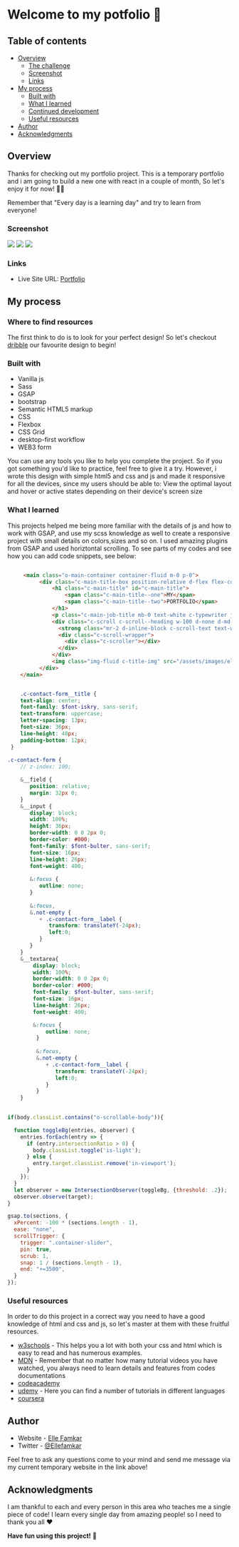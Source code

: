 # Welcome to my potfolio 👋

## Table of contents

- [Overview](#overview)
  - [The challenge](#the-challenge)
  - [Screenshot](#screenshot)
  - [Links](#links)
- [My process](#my-process)
  - [Built with](#built-with)
  - [What I learned](#what-i-learned)
  - [Continued development](#continued-development)
  - [Useful resources](#useful-resources)
- [Author](#author)
- [Acknowledgments](#acknowledgments)

## Overview

Thanks for checking out my portfolio project. This is a temporary portfolio and i am going to build a new one with react in a couple of month, So let's enjoy it for now! 🙋‍♀️ 

Remember that "Every day is a learning day" and try to learn from everyone! 

 ### Screenshot 

![](./assets/images/home-screenshot.png)
![](./assets/images/portfolio-screenshot.png)
![](./assets/images/contact-screenshot.png)

### Links

- Live Site URL: [Portfolio](https://ellefamkar.com/)

## My process

### Where to find resources

The first think to do is to look for your perfect design! So let's checkout [dribble](https://dribbble.com/) our favourite design to begin!

### Built with

- Vanilla js
- Sass
- GSAP
- bootstrap
- Semantic HTML5 markup
- CSS
- Flexbox
- CSS Grid
- desktop-first workflow
- WEB3 form

You can use any tools you like to help you complete the project. So if you got something you'd like to practice, feel free to give it a try. However, i wrote this design with simple html5 and css and js and made it responsive for all the devices, since my users should be able to: View the optimal layout and hover or active states depending on their device's screen size

### What I learned

This projects helped me being more familiar with the details of js and how to work with GSAP, and use my scss knowledge as well to create a responsive project with small details on colors,sizes and so on. I used amazing plugins from GSAP and used horiztontal scrolling.
To see parts of my codes and see how you can add code snippets, see below:



```html

     <main class="o-main-container container-fluid m-0 p-0">
          <div class="c-main-title-box position-relative d-flex flex-column align-items-center">
              <h1 class="c-main-title" id="c-main-title">
                  <span class="c-main-title--one">MY</span>
                  <span class="c-main-title--two">PORTFOLIO</span>
              </h1>
              <p class="c-main-job-title mb-0 text-white c-typewriter js-typewriter">My art as a developer!</p>
              <div class="c-scroll c-scroll--heading w-100 d-none d-md-flex align-items-center justify-content-center position-relative">
                <strong class="mr-2 d-inline-block c-scroll-text text-white">Keep scrolling</strong>
                <div class="c-scroll-wrapper">
                  <div class="c-scroller"></div>
                </div>
              </div>
              <img class="img-fluid c-title-img" src="/assets/images/ellefamkar.jpg" alt="Elle Famkar">
          </div>
    </main>

```


```scss

    .c-contact-form__title {
    text-align: center;
    font-family: $font-iskry, sans-serif;
    text-transform: uppercase;
    letter-spacing: 13px;
    font-size: 36px;
    line-height: 48px;
    padding-bottom: 12px;
 }
 
.c-contact-form {
    // z-index: 100;

    &__field {
       position: relative;
       margin: 32px 0;
    }
    &__input {
       display: block;
       width: 100%;
       height: 36px;
       border-width: 0 0 2px 0;
       border-color: #000;
       font-family: $font-bulter, sans-serif;
       font-size: 16px;
       line-height: 26px;
       font-weight: 400;
       
       &:focus {
          outline: none;
       }
       
       &:focus,
       &.not-empty {
          + .c-contact-form__label {
             transform: translateY(-24px);
             left:0;
          }
       }
    }
    &__textarea{
        display: block;
        width: 100%;
        border-width: 0 0 2px 0;
        border-color: #000;
        font-family: $font-bulter, sans-serif;
        font-size: 16px;
        line-height: 26px;
        font-weight: 400;

        &:focus {
            outline: none;
         }
         
         &:focus,
         &.not-empty {
            + .c-contact-form__label {
               transform: translateY(-24px);
               left:0;
            }
         }
    }
```

``` js
  
if(body.classList.contains("o-scrollable-body")){

  function toggleBg(entries, observer) {
    entries.forEach(entry => {
      if (entry.intersectionRatio > 0) {
        body.classList.toggle('is-light');
      } else {
        entry.target.classList.remove('in-viewport');
      }
    });
  }
  let observer = new IntersectionObserver(toggleBg, {threshold: .2});
  observer.observe(target);
}

gsap.to(sections, {
  xPercent: -100 * (sections.length - 1),
  ease: "none",
  scrollTrigger: {
    trigger: ".container-slider",
    pin: true,
    scrub: 1,
    snap: 1 / (sections.length - 1),
    end: "+=3500",
  }
});

```


### Useful resources

In order to do this project in a correct way you need to have a good knowledge of html and css and js, so let's master at them with these fruitful resources.

- [w3schools](https://www.w3schools.com/) - This helps you a lot with both your css and html which is easy to read and has numerous examples.
- [MDN](https://developer.mozilla.org/en-US/) - Remember that no matter how many tutorial videos you have watched, you always need to learn details and features from codes documentations
- [codeacademy](https://www.codecademy.com/)
- [udemy](https://www.udemy.com/) - Here you can find a number of tutorials in different languages
- [coursera](https://www.coursera.org/)

## Author

- Website - [Elle Famkar](https://bespoke-marigold-f2f8e3.netlify.app/)
- Twitter - [@Ellefamkar](https://www.twitter.com/ellefamkar)

Feel free to ask any questions come to your mind  and send me message via my current temporary website in the link above!

## Acknowledgments

I am thankful to each and every person in this area who teaches me a single piece of code! I learn every single day from amazing people! so I need to thank you all ❤

**Have fun using this project!** 🚀
